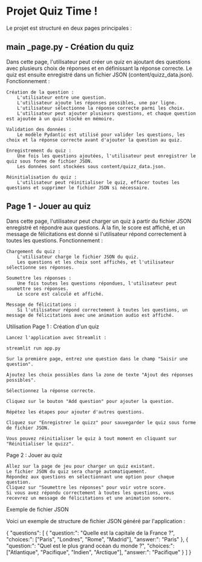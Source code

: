 # Projet Quiz Time !

Le projet est structuré en deux pages principales :
## main _page.py - Création du quiz

Dans cette page, l'utilisateur peut créer un quiz en ajoutant des questions avec plusieurs choix de réponses et en définissant la réponse correcte. Le quiz est ensuite enregistré dans un fichier JSON (content/quizz_data.json).
Fonctionnement :

    Création de la question :
        L'utilisateur entre une question.
        L'utilisateur ajoute les réponses possibles, une par ligne.
        L'utilisateur sélectionne la réponse correcte parmi les choix.
        L'utilisateur peut ajouter plusieurs questions, et chaque question est ajoutée à un quiz stocké en mémoire.

    Validation des données :
        Le modèle Pydantic est utilisé pour valider les questions, les choix et la réponse correcte avant d'ajouter la question au quiz.

    Enregistrement du quiz :
        Une fois les questions ajoutées, l'utilisateur peut enregistrer le quiz sous forme de fichier JSON.
        Les données sont stockées sous content/quizz_data.json.

    Réinitialisation du quiz :
        L'utilisateur peut réinitialiser le quiz, effacer toutes les questions et supprimer le fichier JSON si nécessaire.

## Page 1 - Jouer au quiz

Dans cette page, l'utilisateur peut charger un quiz à partir du fichier JSON enregistré et répondre aux questions. À la fin, le score est affiché, et un message de félicitations est donné si l'utilisateur répond correctement à toutes les questions.
Fonctionnement :

    Chargement du quiz :
        L'utilisateur charge le fichier JSON du quiz.
        Les questions et les choix sont affichés, et l'utilisateur sélectionne ses réponses.

    Soumettre les réponses :
        Une fois toutes les questions répondues, l'utilisateur peut soumettre ses réponses.
        Le score est calculé et affiché.

    Message de félicitations :
        Si l'utilisateur répond correctement à toutes les questions, un message de félicitations avec une animation audio est affiché.

Utilisation
Page 1 : Création d'un quiz

    Lancez l'application avec Streamlit :

    streamlit run app.py

    Sur la première page, entrez une question dans le champ "Saisir une question".

    Ajoutez les choix possibles dans la zone de texte "Ajout des réponses possibles".

    Sélectionnez la réponse correcte.

    Cliquez sur le bouton "Add question" pour ajouter la question.

    Répétez les étapes pour ajouter d'autres questions.

    Cliquez sur "Enregistrer le quizz" pour sauvegarder le quiz sous forme de fichier JSON.

    Vous pouvez réinitialiser le quiz à tout moment en cliquant sur "Réinitialiser le quizz".

Page 2 : Jouer au quiz

    Allez sur la page de jeu pour charger un quiz existant.
    Le fichier JSON du quiz sera chargé automatiquement.
    Répondez aux questions en sélectionnant une option pour chaque question.
    Cliquez sur "Soumettre les réponses" pour voir votre score.
    Si vous avez répondu correctement à toutes les questions, vous recevrez un message de félicitations et une animation sonore.

Exemple de fichier JSON

Voici un exemple de structure de fichier JSON généré par l'application :

{
    "questions": [
        {
            "question:": "Quelle est la capitale de la France ?",
            "choices:": ["Paris", "Londres", "Rome", "Madrid"],
            "answer:": "Paris"
        },
        {
            "question:": "Quel est le plus grand océan du monde ?",
            "choices:": ["Atlantique", "Pacifique", "Indien", "Arctique"],
            "answer:": "Pacifique"
        }
    ]
}

